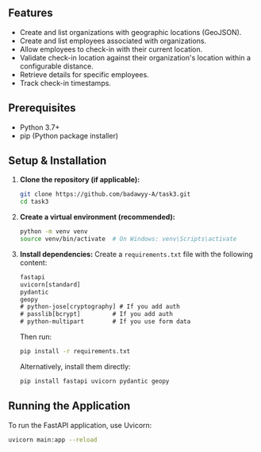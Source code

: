 ## Features

*   Create and list organizations with geographic locations (GeoJSON).
*   Create and list employees associated with organizations.
*   Allow employees to check-in with their current location.
*   Validate check-in location against their organization's location within a configurable distance.
*   Retrieve details for specific employees.
*   Track check-in timestamps.

## Prerequisites

*   Python 3.7+
*   pip (Python package installer)

## Setup & Installation

1.  **Clone the repository (if applicable):**
    ```bash
    git clone https://github.com/badawyy-A/task3.git
    cd task3
    ```

2.  **Create a virtual environment (recommended):**
    ```bash
    python -m venv venv
    source venv/bin/activate  # On Windows: venv\Scripts\activate
    ```

3.  **Install dependencies:**
    Create a `requirements.txt` file with the following content:
    ```txt
    fastapi
    uvicorn[standard]
    pydantic
    geopy
    # python-jose[cryptography] # If you add auth
    # passlib[bcrypt]         # If you add auth
    # python-multipart        # If you use form data
    ```
    Then run:
    ```bash
    pip install -r requirements.txt
    ```
    Alternatively, install them directly:
    ```bash
    pip install fastapi uvicorn pydantic geopy
    ```

## Running the Application

To run the FastAPI application, use Uvicorn:

```bash
uvicorn main:app --reload
